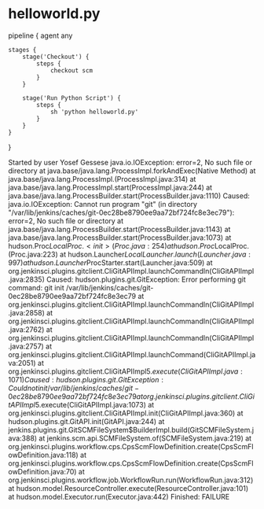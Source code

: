 # helloworld.py

pipeline {
    agent any

    stages {
        stage('Checkout') {
            steps {
                checkout scm
            }
        }

        stage('Run Python Script') {
            steps {
                sh 'python helloworld.py'
            }
        }
    }
}



Started by user Yosef Gessese
java.io.IOException: error=2, No such file or directory
	at java.base/java.lang.ProcessImpl.forkAndExec(Native Method)
	at java.base/java.lang.ProcessImpl.<init>(ProcessImpl.java:314)
	at java.base/java.lang.ProcessImpl.start(ProcessImpl.java:244)
	at java.base/java.lang.ProcessBuilder.start(ProcessBuilder.java:1110)
Caused: java.io.IOException: Cannot run program "git" (in directory "/var/lib/jenkins/caches/git-0ec28be8790ee9aa72bf724fc8e3ec79"): error=2, No such file or directory
	at java.base/java.lang.ProcessBuilder.start(ProcessBuilder.java:1143)
	at java.base/java.lang.ProcessBuilder.start(ProcessBuilder.java:1073)
	at hudson.Proc$LocalProc.<init>(Proc.java:254)
	at hudson.Proc$LocalProc.<init>(Proc.java:223)
	at hudson.Launcher$LocalLauncher.launch(Launcher.java:997)
	at hudson.Launcher$ProcStarter.start(Launcher.java:509)
	at org.jenkinsci.plugins.gitclient.CliGitAPIImpl.launchCommandIn(CliGitAPIImpl.java:2835)
Caused: hudson.plugins.git.GitException: Error performing git command: git init /var/lib/jenkins/caches/git-0ec28be8790ee9aa72bf724fc8e3ec79
	at org.jenkinsci.plugins.gitclient.CliGitAPIImpl.launchCommandIn(CliGitAPIImpl.java:2858)
	at org.jenkinsci.plugins.gitclient.CliGitAPIImpl.launchCommandIn(CliGitAPIImpl.java:2762)
	at org.jenkinsci.plugins.gitclient.CliGitAPIImpl.launchCommandIn(CliGitAPIImpl.java:2757)
	at org.jenkinsci.plugins.gitclient.CliGitAPIImpl.launchCommand(CliGitAPIImpl.java:2051)
	at org.jenkinsci.plugins.gitclient.CliGitAPIImpl$5.execute(CliGitAPIImpl.java:1071)
Caused: hudson.plugins.git.GitException: Could not init /var/lib/jenkins/caches/git-0ec28be8790ee9aa72bf724fc8e3ec79
	at org.jenkinsci.plugins.gitclient.CliGitAPIImpl$5.execute(CliGitAPIImpl.java:1073)
	at org.jenkinsci.plugins.gitclient.CliGitAPIImpl.init(CliGitAPIImpl.java:360)
	at hudson.plugins.git.GitAPI.init(GitAPI.java:244)
	at jenkins.plugins.git.GitSCMFileSystem$BuilderImpl.build(GitSCMFileSystem.java:388)
	at jenkins.scm.api.SCMFileSystem.of(SCMFileSystem.java:219)
	at org.jenkinsci.plugins.workflow.cps.CpsScmFlowDefinition.create(CpsScmFlowDefinition.java:118)
	at org.jenkinsci.plugins.workflow.cps.CpsScmFlowDefinition.create(CpsScmFlowDefinition.java:70)
	at org.jenkinsci.plugins.workflow.job.WorkflowRun.run(WorkflowRun.java:312)
	at hudson.model.ResourceController.execute(ResourceController.java:101)
	at hudson.model.Executor.run(Executor.java:442)
Finished: FAILURE
